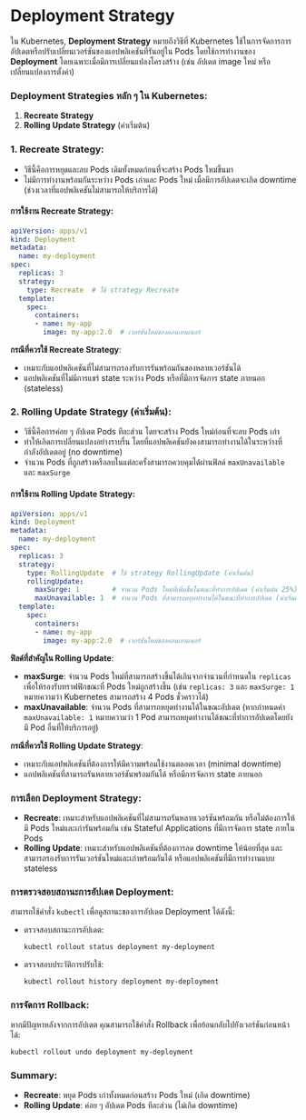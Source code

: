 # Deployment Strategy

ใน Kubernetes, **Deployment Strategy** หมายถึงวิธีที่ Kubernetes ใช้ในการจัดการการอัปเดตหรือปรับเปลี่ยนเวอร์ชันของแอปพลิเคชันที่รันอยู่ใน Pods โดยใช้การทำงานของ **Deployment** โดยเฉพาะเมื่อมีการเปลี่ยนแปลงโครงสร้าง (เช่น อัปเดต image ใหม่ หรือเปลี่ยนแปลงการตั้งค่า)

### Deployment Strategies หลัก ๆ ใน Kubernetes:
1. **Recreate Strategy**
2. **Rolling Update Strategy** (ค่าเริ่มต้น)

### 1. **Recreate Strategy**:
- วิธีนี้คือการหยุดและลบ Pods เดิมทั้งหมดก่อนที่จะสร้าง Pods ใหม่ขึ้นมา
- ไม่มีการทำงานพร้อมกันระหว่าง Pods เก่าและ Pods ใหม่ เมื่อมีการอัปเดตจะเกิด downtime (ช่วงเวลาที่แอปพลิเคชันไม่สามารถให้บริการได้)

#### การใช้งาน Recreate Strategy:
```yaml
apiVersion: apps/v1
kind: Deployment
metadata:
  name: my-deployment
spec:
  replicas: 3
  strategy:
    type: Recreate  # ใช้ strategy Recreate
  template:
    spec:
      containers:
      - name: my-app
        image: my-app:2.0  # เวอร์ชันใหม่ของคอนเทนเนอร์
```

**กรณีที่ควรใช้ Recreate Strategy**:
- เหมาะกับแอปพลิเคชันที่ไม่สามารถรองรับการรันพร้อมกันของหลายเวอร์ชันได้
- แอปพลิเคชันที่ไม่มีการแชร์ state ระหว่าง Pods หรือที่มีการจัดการ state ภายนอก (stateless)

### 2. **Rolling Update Strategy** (ค่าเริ่มต้น):
- วิธีนี้คือการค่อย ๆ อัปเดต Pods ทีละส่วน โดยจะสร้าง Pods ใหม่ก่อนที่จะลบ Pods เก่า
- ทำให้เกิดการเปลี่ยนแปลงอย่างราบรื่น โดยที่แอปพลิเคชันยังคงสามารถทำงานได้ในระหว่างที่กำลังอัปเดตอยู่ (no downtime)
- จำนวน Pods ที่ถูกสร้างหรือลบในแต่ละครั้งสามารถควบคุมได้ผ่านฟิลด์ `maxUnavailable` และ `maxSurge`

#### การใช้งาน Rolling Update Strategy:
```yaml
apiVersion: apps/v1
kind: Deployment
metadata:
  name: my-deployment
spec:
  replicas: 3
  strategy:
    type: RollingUpdate  # ใช้ strategy RollingUpdate (ค่าเริ่มต้น)
    rollingUpdate:
      maxSurge: 1        # จำนวน Pods ใหม่ที่เพิ่มขึ้นในขณะที่ทำการอัปเดต (ค่าเริ่มต้น 25%)
      maxUnavailable: 1  # จำนวน Pods ที่สามารถหยุดทำงานได้ในขณะที่ทำการอัปเดต (ค่าเริ่มต้น 25%)
  template:
    spec:
      containers:
      - name: my-app
        image: my-app:2.0  # เวอร์ชันใหม่ของคอนเทนเนอร์
```

**ฟิลด์ที่สำคัญใน Rolling Update**:
- **maxSurge**: จำนวน Pods ใหม่ที่สามารถสร้างขึ้นได้เกินจากจำนวนที่กำหนดใน `replicas` เพื่อให้รองรับทราฟฟิกขณะที่ Pods ใหม่ถูกสร้างขึ้น (เช่น `replicas: 3` และ `maxSurge: 1` หมายความว่า Kubernetes สามารถสร้าง 4 Pods ชั่วคราวได้)
- **maxUnavailable**: จำนวน Pods ที่สามารถหยุดทำงานได้ในขณะอัปเดต (หากกำหนดค่า `maxUnavailable: 1` หมายความว่า 1 Pod สามารถหยุดทำงานได้ขณะที่ทำการอัปเดตโดยยังมี Pod อื่นที่ให้บริการอยู่)

**กรณีที่ควรใช้ Rolling Update Strategy**:
- เหมาะกับแอปพลิเคชันที่ต้องการให้มีความพร้อมใช้งานตลอดเวลา (minimal downtime)
- แอปพลิเคชันที่สามารถรันหลายเวอร์ชันพร้อมกันได้ หรือมีการจัดการ state ภายนอก

### การเลือก Deployment Strategy:
- **Recreate**: เหมาะสำหรับแอปพลิเคชันที่ไม่สามารถรันหลายเวอร์ชันพร้อมกัน หรือไม่ต้องการให้มี Pods ใหม่และเก่ารันพร้อมกัน เช่น Stateful Applications ที่มีการจัดการ state ภายใน Pods
- **Rolling Update**: เหมาะสำหรับแอปพลิเคชันที่ต้องการลด downtime ให้น้อยที่สุด และสามารถรองรับการรันเวอร์ชันใหม่และเก่าพร้อมกันได้ หรือแอปพลิเคชันที่มีการทำงานแบบ stateless

### การตรวจสอบสถานะการอัปเดต Deployment:
สามารถใช้คำสั่ง `kubectl` เพื่อดูสถานะของการอัปเดต Deployment ได้ดังนี้:
- ตรวจสอบสถานะการอัปเดต:
  ```bash
  kubectl rollout status deployment my-deployment
  ```

- ตรวจสอบประวัติการปรับใช้:
  ```bash
  kubectl rollout history deployment my-deployment
  ```

### การจัดการ Rollback:
หากมีปัญหาหลังจากการอัปเดต คุณสามารถใช้คำสั่ง Rollback เพื่อย้อนกลับไปยังเวอร์ชันก่อนหน้าได้:
```bash
kubectl rollout undo deployment my-deployment
```

### Summary:
- **Recreate**: หยุด Pods เก่าทั้งหมดก่อนสร้าง Pods ใหม่ (เกิด downtime)
- **Rolling Update**: ค่อย ๆ อัปเดต Pods ทีละส่วน (ไม่เกิด downtime)
